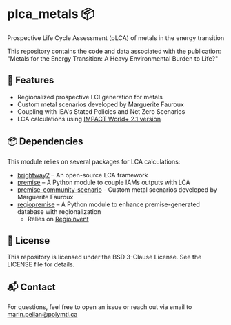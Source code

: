 # plca_metals 📦

Prospective Life Cycle Assessment (pLCA) of metals in the energy transition

This repository contains the code and data associated with the publication:
"Metals for the Energy Transition: A Heavy Environmental Burden to Life?"

## 📌 Features
- Regionalized prospective LCI generation for metals
- Custom metal scenarios developed by Marguerite Fauroux
- Coupling with IEA's Stated Policies and Net Zero Scenarios
- LCA calculations using [IMPACT World+ 2.1 version](https://www.impactworldplus.org/)

## 📦 Dependencies

This module relies on several packages for LCA calculations:
- [brightway2](https://docs.brightway.dev/en/legacy/index.html) – An open-source LCA framework 
- [premise](https://github.com/polca/premise) – A Python module to couple IAMs outputs with LCA
- [premise-community-scenario](https://github.com/premise-community-scenarios/metal-prospective-scenarios) - Custom metal scenarios developed by Marguerite Fauroux
- [regiopremise](https://github.com/matthieu-str/Regiopremise/tree/master) – A Python module to enhance premise-generated database with regionalization 
  - Relies on [Regioinvent](https://github.com/CIRAIG/Regioinvent)

## 📄 License

This repository is licensed under the BSD 3-Clause License. See the LICENSE file for details.

## 📬 Contact

For questions, feel free to open an issue or reach out via email to marin.pellan@polymtl.ca
